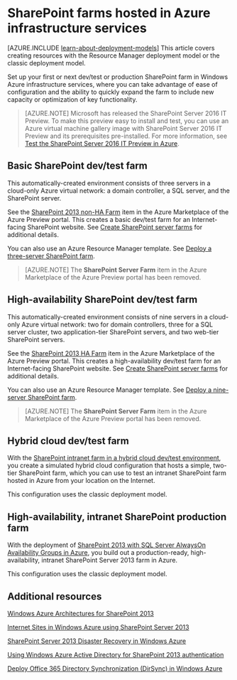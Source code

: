 <properties
	pageTitle="SharePoint Server 2013 farms in Azure | Windows Azure"
	description="Find the articles that describe how to set up a dev/test environment or a production SharePoint Server 2013 farm in Windows Azure."
	documentationCenter=""
	services="virtual-machines"
	authors="JoeDavies-MSFT"
	manager="timlt"
	editor=""
	tags="azure-service-management,azure-resource-manager"/>

<tags
	ms.service="virtual-machines"
	ms.date="10/20/2015"
	wacn.date=""/>

# SharePoint farms hosted in Azure infrastructure services

[AZURE.INCLUDE [learn-about-deployment-models](../includes/learn-about-deployment-models-include.md)] This article covers creating resources with the Resource Manager deployment model or the classic deployment model.

Set up your first or next dev/test or production SharePoint farm in Windows Azure infrastructure services, where you can take advantage of ease of configuration and the ability to quickly expand the farm to include new capacity or optimization of key functionality.

> [AZURE.NOTE] Microsoft has released the SharePoint Server 2016 IT Preview. To make this preview easy to install and test, you can use an Azure virtual machine gallery image with SharePoint Server 2016 IT Preview and its prerequisites pre-installed. For more information, see [Test the SharePoint Server 2016 IT Preview in Azure](http://azure.microsoft.com/blog/test-sharepoint-server-2016-it-preview-4/).

## Basic SharePoint dev/test farm

This automatically-created environment consists of three servers in a cloud-only Azure virtual network: a domain controller, a SQL server, and the SharePoint server.

See the [SharePoint 2013 non-HA Farm](https://azure.microsoft.com/marketplace/partners/sharepoint2013/sharepoint2013farmsharepoint2013-nonha/) item in the Azure Marketplace of the Azure Preview portal. This creates a basic dev/test farm for an Internet-facing SharePoint website. See [Create SharePoint server farms](/documentation/articles/virtual-machines-sharepoint-farm-azure-preview) for additional details.

You can also use an Azure Resource Manager template. See [Deploy a three-server SharePoint farm](/documentation/articles/virtual-machines-workload-template-sharepoint#deploy-a-three-server-sharepoint-farm).

> [AZURE.NOTE] The **SharePoint Server Farm** item in the Azure Marketplace of the Azure Preview portal has been removed.

## High-availability SharePoint dev/test farm

This automatically-created environment consists of nine servers in a cloud-only Azure virtual network: two for domain controllers, three for a SQL server cluster, two application-tier SharePoint servers, and two web-tier SharePoint servers.

See the [SharePoint 2013 HA Farm](https://azure.microsoft.com/marketplace/partners/sharepoint2013/sharepoint2013farmsharepoint2013-ha/) item in the Azure Marketplace of the Azure Preview portal. This creates a high-availability dev/test farm for an Internet-facing SharePoint website. See [Create SharePoint server farms](/documentation/articles/virtual-machines-sharepoint-farm-azure-preview) for additional details.

You can also use an Azure Resource Manager template. See [Deploy a nine-server SharePoint farm](/documentation/articles/virtual-machines-workload-template-sharepoint#deploy-a-nine-server-sharepoint-farm).

> [AZURE.NOTE] The **SharePoint Server Farm** item in the Azure Marketplace of the Azure Preview portal has been removed.

## Hybrid cloud dev/test farm

With the [SharePoint intranet farm in a hybrid cloud dev/test environment](/documentation/articles/virtual-networks-setup-sharepoint-hybrid-cloud-testing), you create a simulated hybrid cloud configuration that hosts a simple, two-tier SharePoint farm, which you can use to test an intranet SharePoint farm hosted in Azure from your location on the Internet.

This configuration uses the classic deployment model.

## High-availability, intranet SharePoint production farm

With the deployment of [SharePoint 2013 with SQL Server AlwaysOn Availability Groups in Azure](/documentation/articles/virtual-machines-workload-intranet-sharepoint-overview), you build out a production-ready, high-availability, intranet SharePoint Server 2013 farm in Azure.

This configuration uses the classic deployment model.

## Additional resources

[Windows Azure Architectures for SharePoint 2013](https://technet.microsoft.com/zh-cn/library/dn635309.aspx)

[Internet Sites in Windows Azure using SharePoint Server 2013](https://technet.microsoft.com/zh-cn/library/dn635307.aspx)

[SharePoint Server 2013 Disaster Recovery in Windows Azure](https://technet.microsoft.com/zh-cn/library/dn635313.aspx)

[Using Windows Azure Active Directory for SharePoint 2013 authentication](https://technet.microsoft.com/zh-cn/library/dn635311.aspx)

[Deploy Office 365 Directory Synchronization (DirSync) in Windows Azure](https://technet.microsoft.com/zh-cn/library/dn635310.aspx)
